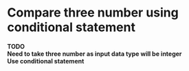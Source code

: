 # Compare three number using conditional statement<br>
**TODO**<br>
**Need to take three number as input data type will be integer**<br>
**Use conditional statement**<br>
